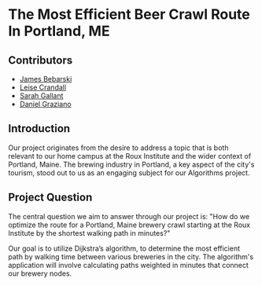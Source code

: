 # The Most Efficient Beer Crawl Route In Portland, ME

## Contributors
- [James Bebarski](https://github.com/ssloth1/)
- [Leise Crandall](https://github.com/leisecodes)
- [Sarah Gallant](https://github.com/spgallant)
- [Daniel Graziano](https://github.com/DanGraziano)

## Introduction
Our project originates from the desire to address a topic that is both relevant to our home campus at the Roux Institute and the wider context of Portland, Maine. The brewing industry in Portland, a key aspect of the city's tourism, stood out to us as an engaging subject for our Algorithms project.

## Project Question
The central question we aim to answer through our project is: "How do we optimize the route for a Portland, Maine brewery crawl starting at the Roux Institute by the shortest walking path in minutes?"

Our goal is to utilize Dijkstra’s algorithm, to determine the most efficient path by walking time between various breweries in the city. The algorithm's application will involve calculating paths weighted in minutes that connect our brewery nodes. 


